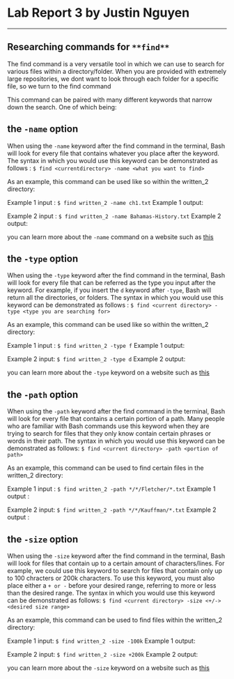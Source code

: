 # Lab Report 3 by Justin Nguyen
---
## Researching commands for `**find**` 

The find command is a very versatile tool in which we can use to search for various files within a directory/folder. 
When you are provided with extremely large repositories, we dont want to look through each folder for a specific file, 
so we turn to the find command

This command can be paired with many different keywords that narrow down the search. One of which being:
## the `-name` option

When using the `-name` keyword after the find command in the terminal, Bash will look for every file that contains whatever you
place after the keyword. The syntax in which you would use this keyword can be demonstrated as follows : 
`$ find <currentdirectory> -name <what you want to find>`

As an example, this command can be used like so within the written_2 directory:

Example 1 input : `$ find written_2 -name ch1.txt`
Example 1 output:

Example 2 input : `$ find written_2 -name Bahamas-History.txt`
Example 2 output:

you can learn more about the `-name` command on a website such as [this](https://linuxhostsupport.com/blog/how-to-search-files-on-the-linux-terminal/#:~:text=The%20find%20command%20allows%20you%20to%20search%20a%20specific%20file,that%20you%20want%20to%20search.&text=You%20can%20use%20the%20following,f%20%E2%80%93%20regular%20file)

## the `-type` option

When using the `-type` keyword after the find command in the terminal, Bash will look for every file that can be referred as the
type you input after the keyword. For example, if you insert the `d` keyword after `-type`, Bash will return all the directories, 
or folders.  The syntax in which you would use this keyword can be demonstrated as follows :
`$ find <current directory> -type <type you are searching for>`

As an example, this command can be used like so within the written_2 directory:

Example 1 input : `$ find written_2 -type f`
Example 1 output: 

Example 2 input: `$ find written_2 -type d`
Example 2 output: 

you can learn more about the `-type` keyword on a website such as [this](https://linuxize.com/post/how-to-find-files-in-linux-using-the-command-line/)

## the `-path` option

When using the `-path` keyword after the find command in the terminal, Bash will look for every file that contains a certain portion of a path. 
Many people who are familiar with Bash commands use this keyword when they are trying to search for files that they only know contain certain 
phrases or words in their path. The syntax in which you would use this keyword can be demonstrated as follows:
`$ find <current directory> -path <portion of path>`

As an example, this command can be used to find certain files in the written_2 directory:

Example 1 input : `$ find written_2 -path */*/Fletcher/*.txt`
Example 1 output : 

Example 2 input: `$ find written_2 -path */*/Kauffman/*.txt`
Example 2 output : 

## the `-size` option

When using the `-size` keyword after the find command in the terminal, Bash will look for files that contain up to a certain amount of characters/lines.
For example, we could use this keyword to search for files that contain only up to 100 chracters or 200k characters. To use this keyword, you must also place either a `+ or -` before your desired range, referring to more or less than the desired range. The syntax in which you would use this keyword can be demonstrated as follows:
`$ find <current directory> -size <+/-><desired size range>`

As an example, this command can be used to find files within the written_2 directory:

Example 1 input: `$ find written_2 -size -100k`
Example 1 output:

Example 2 input: `$ find written_2 -size +200k`
Example 2 output: 

you can learn more about the `-size` keyword on a website such as [this](https://www.fosslinux.com/8661/how-to-find-files-using-command-line-in-the-linux-terminal.htm)
